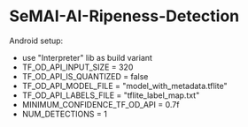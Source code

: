 # SeMAI-AI-Ripeness-Detection

Android setup:
* use "Interpreter" lib as build variant
* TF_OD_API_INPUT_SIZE = 320
* TF_OD_API_IS_QUANTIZED = false
* TF_OD_API_MODEL_FILE = "model_with_metadata.tflite"
* TF_OD_API_LABELS_FILE = "tflite_label_map.txt"
* MINIMUM_CONFIDENCE_TF_OD_API = 0.7f
* NUM_DETECTIONS = 1
